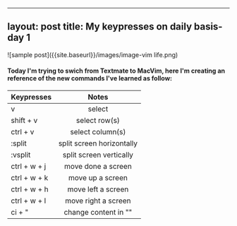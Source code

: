 
---
layout: post
title: My keypresses on daily basis-day 1 
---

![sample post]({{site.baseurl}}/images/image-vim life.png)

#### Today I'm trying to swich from Textmate to MacVim, here I'm creating an reference of the new commands I've learned as follow:


| Keypresses           |Notes                       | 
| -------------------- |:--------------------------:| 
| v                    | select                     | 
| shift + v            | select row(s)              | 
| ctrl + v             | select column(s)           | 
| :split               | split screen horizontally  | 
| :vsplit              | split screen vertically    | 
| ctrl + w + j         |move done a screen          | 
| ctrl + w + k         |move up a screen            | 
| ctrl + w + h         |move left a screen          | 
| ctrl + w + l         |move right a screen         | 
| ci + "               |change content in ""        |
 